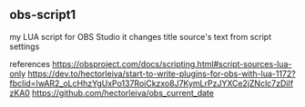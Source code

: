 ## obs-script1
my LUA script for OBS Studio
it changes title source's text from script settings

references
https://obsproject.com/docs/scripting.html#script-sources-lua-only
https://dev.to/hectorleiva/start-to-write-plugins-for-obs-with-lua-1172?fbclid=IwAR2_oLcHhzYgUxPo137RoiCkzxo8J7KymLrPzJYXCe2jZNclc7zDiIfzKA0
https://github.com/hectorleiva/obs_current_date
